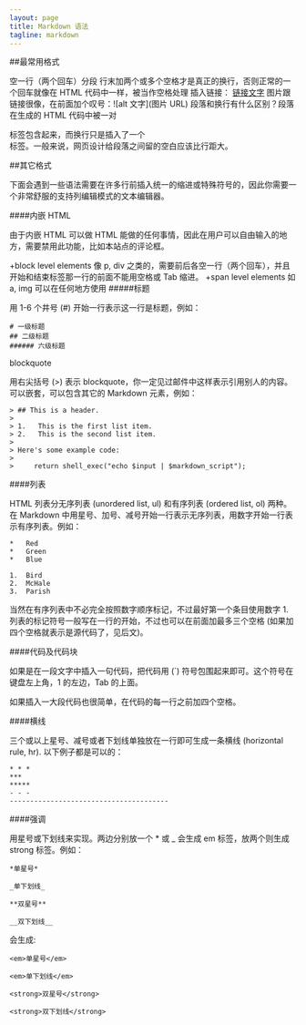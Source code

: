 ```yaml
---
layout: page
title: Markdown 语法
tagline: markdown
---
```


##最常用格式

空一行（两个回车）分段
行末加两个或多个空格才是真正的换行，否则正常的一个回车就像在 HTML 代码中一样，被当作空格处理
插入链接： [链接文字](url)
图片跟链接很像，在前面加个叹号：![alt 文字](图片 URL)
段落和换行有什么区别？段落在生成的 HTML 代码中被一对 <p></p> 标签包含起来，而换行只是插入了一个 <br /> 标签。一般来说，网页设计给段落之间留的空白应该比行距大。


##其它格式

下面会遇到一些语法需要在许多行前插入统一的缩进或特殊符号的，因此你需要一个非常舒服的支持列编辑模式的文本编辑器。

####内嵌 HTML

由于内嵌 HTML 可以做 HTML 能做的任何事情，因此在用户可以自由输入的地方，需要禁用此功能，比如本站点的评论框。

+block level elements 像 p, div 之类的，需要前后各空一行（两个回车），并且开始和结束标签那一行的前面不能用空格或 Tab 缩进。
+span level elements 如 a, img 可以在任何地方使用
#####标题

用 1-6 个井号 (#) 开始一行表示这一行是标题，例如：

    # 一级标题
    ## 二级标题
    ###### 六级标题
blockquote

用右尖括号 (>) 表示 blockquote，你一定见过邮件中这样表示引用别人的内容。可以嵌套，可以包含其它的 Markdown 元素，例如：

    > ## This is a header.
    >
    > 1.   This is the first list item.
    > 2.   This is the second list item.
    >
    > Here's some example code:
    >
    >     return shell_exec("echo $input | $markdown_script");
####列表

HTML 列表分无序列表 (unordered list, ul) 和有序列表 (ordered list, ol) 两种。在 Markdown 中用星号、加号、减号开始一行表示无序列表，用数字开始一行表示有序列表。例如：

    *   Red
    *   Green
    *   Blue

    1.  Bird
    2.  McHale
    3.  Parish
当然在有序列表中不必完全按照数字顺序标记，不过最好第一个条目使用数字 1. 列表的标记符号一般写在一行的开始，不过也可以在前面加最多三个空格 (如果加四个空格就表示是源代码了，见后文)。

####代码及代码块

如果是在一段文字中插入一句代码，把代码用 (`) 符号包围起来即可。这个符号在键盘左上角，1 的左边，Tab 的上面。

如果插入一大段代码也很简单，在代码的每一行之前加四个空格。

####横线

三个或以上星号、减号或者下划线单独放在一行即可生成一条横线 (horizontal rule, hr). 以下例子都是可以的：

    * * *
    ***
    *****
    - - -
    ---------------------------------------
####强调

用星号或下划线来实现。两边分别放一个 * 或 _ 会生成 em 标签，放两个则生成 strong 标签。例如：

    *单星号*

    _单下划线_

    **双星号**

    __双下划线__
会生成:

    <em>单星号</em>

    <em>单下划线</em>

    <strong>双星号</strong>

    <strong>双下划线</strong>